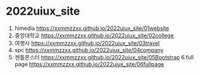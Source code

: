 # 2022uiux_site
1. himedia  https://xxmmzzxx.github.io/2022uiux_site/01website
2. 중앙대학교  https://xxmmzzxx.github.io/2022uiux_site/02college
3. 여행사  https://xxmmzzxx.github.io/2022uiux_site/03travel
4. spc  https://xxmmzzxx.github.io/2022uiux_site/04company
5. 젠틀몬스터 https://xxmmzzxx.github.io/2022uiux_site/05Bootstrap
6.full page https://xxmmzzxx.github.io/2022uiux_site/06fullpage
